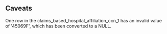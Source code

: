 

## Caveats

One row in the claims_based_hospital_affiliation_ccn_1 has an invalid value of '45069F', which has been 
converted to a NULL. 
